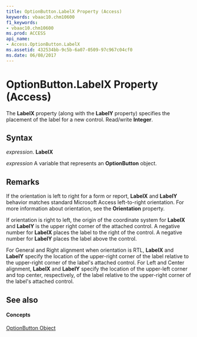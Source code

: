 ```yaml
---
title: OptionButton.LabelX Property (Access)
keywords: vbaac10.chm10600
f1_keywords:
- vbaac10.chm10600
ms.prod: ACCESS
api_name:
- Access.OptionButton.LabelX
ms.assetid: 432534bb-9c5b-6a07-0509-97c967c04cf0
ms.date: 06/08/2017
---
```



# OptionButton.LabelX Property (Access)

The  **LabelX** property (along with the **LabelY** property) specifies the placement of the label for a new control. Read/write **Integer**.


## Syntax

 _expression_. **LabelX**

 _expression_ A variable that represents an **OptionButton** object.


## Remarks

If the orientation is left to right for a form or report,  **LabelX** and **LabelY** behavior matches standard Microsoft Access left-to-right orientation. For more information about orientation, see the **Orientation** property.

If orientation is right to left, the origin of the coordinate system for  **LabelX** and **LabelY** is the upper right corner of the attached control. A negative number for **LabelX** places the label to the right of the control. A negative number for **LabelY** places the label above the control.

For General and Right alignment when orientation is RTL,  **LabelX** and **LabelY** specify the location of the upper-right corner of the label relative to the upper-right corner of the label's attached control. For Left and Center alignment, **LabelX** and **LabelY** specify the location of the upper-left corner and top center, respectively, of the label relative to the upper-right corner of the label's attached control.


## See also


#### Concepts


[OptionButton Object](optionbutton-object-access.md)

